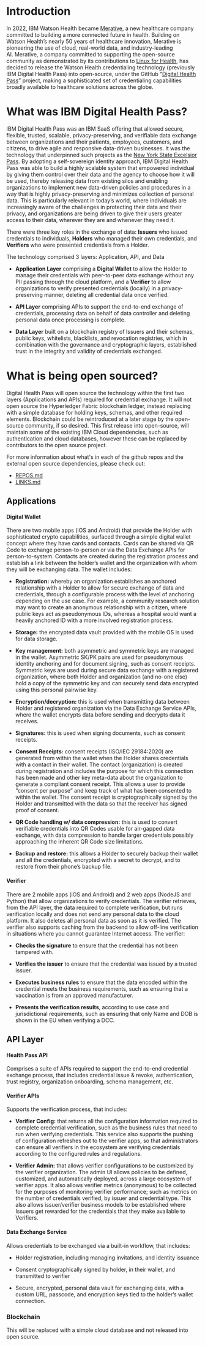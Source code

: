 # Introduction

In 2022, IBM Watson Health became [Merative](https://www.merative.com/), a new healthcare company committed to building a more connected future in health. Building on Watson Health’s nearly 50 years of healthcare innovation, Merative is pioneering the use of cloud, real-world data, and industry-leading AI. Merative, a company committed to supporting the open-source community as demonstrated by its contributions to [Linux for Health](https://linuxforhealth.github.io/docs/index.html), has decided to release the Watson Health credentialing technology (previously IBM Digital Health Pass) into open-source, under the GitHub “[Digital Health Pass](https://github.com/digitalhealthpass)” project, making a sophisticated set of credentialing capabilities broadly available to healthcare solutions across the globe.

# What was IBM Digital Health Pass?

IBM Digital Health Pass was an IBM SaaS offering that allowed secure, flexible, trusted, scalable, privacy-preserving, and verifiable data exchange between organizations and their patients, employees, customers, and citizens, to drive agile and responsive data-driven businesses. It was the technology that underpinned such projects as the [New York State Excelsior Pass](https://covid19vaccine.health.ny.gov/excelsior-pass-plus). By adopting a self-sovereign identity approach, IBM Digital Health Pass was able to build a highly scalable system that empowered individual by giving them control over their data and the agency to choose how it will be used, thereby releasing data from existing silos and enabling organizations to implement new data-driven policies and procedures in a way that is highly privacy-preserving and minimizes collection of personal data. This is particularly relevant in today’s world, where individuals are increasingly aware of the challenges in protecting their data and their privacy, and organizations are being driven to give their users greater access to their data, wherever they are and whenever they need it.

There were three key roles in the exchange of data: **Issuers** who issued credentials to individuals, **Holders** who managed their own credentials, and **Verifiers** who were presented credentials from a Holder.

The technology comprised 3 layers: Application, API, and Data

* **Application Layer** comprising a **Digital Wallet** to allow the Holder to manage their credentials with peer-to-peer data exchange without any PII passing through the cloud platform, and a **Verifier** to allow organizations to verify presented credentials (locally) in a privacy-preserving manner, deleting all credential data once verified.

* **API Layer** comprising APIs to support the end-to-end exchange of credentials, processing data on behalf of data controller and deleting personal data once processing is complete.

* **Data Layer** built on a blockchain registry of Issuers and their schemas, public keys, whitelists, blacklists, and revocation registries, which in combination with the governance and cryptographic layers, established trust in the integrity and validity of credentials exchanged.

# What is being open sourced?

Digital Health Pass will open source the technology within the first two layers (Applications and APIs) required for credential exchange. It will not open source the Hyperledger Fabric blockchain ledger, instead replacing with a simple database for holding keys, schemas, and other required elements. Blockchain could be reintroduced at a later stage by the open-source community, if so desired. This first release into open-source, will maintain some of the existing IBM Cloud dependencies, such as authentication and cloud databases, however these can be replaced by contributors to the open source project.

For more information about what's in each of the github repos and the external open source dependencies, please check out:
* [REPOS.md](./REPOS.md)
* [LINKS.md](./LINKS.md)

## Applications

#### Digital Wallet

There are two mobile apps (iOS and Android) that provide the Holder with sophisticated crypto capabilities, surfaced through a simple digital wallet concept where they have cards and contacts. Cards can be shared via QR Code to exchange person-to-person or via the Data Exchange APIs for person-to-system. Contacts are created during the registration process and establish a link between the holder’s wallet and the organization with whom they will be exchanging data. The wallet includes:

* **Registration:** whereby an organization establishes an anchored relationship with a Holder to allow for secure exchange of data and credentials, through a configurable process with the level of anchoring depending on the use case. For example, a community research solution may want to create an anonymous relationship with a citizen, where public keys act as pseudonymous IDs, whereas a hospital would want a heavily anchored ID with a more involved registration process.

* **Storage:** the encrypted data vault provided with the mobile OS is used for data storage.

* **Key management:** both asymmetric and symmetric keys are managed in the wallet. Asymmetric SK/PK pairs are used for pseudonymous identity anchoring and for document signing, such as consent receipts. Symmetric keys are used during secure data exchange with a registered organization, where both Holder and organization (and no-one else) hold a copy of the symmetric key and can securely send data encrypted using this personal pairwise key.

* **Encryption/decryption:** this is used when transmitting data between Holder and registered organization via the Data Exchange Service APIs, where the wallet encrypts data before sending and decrypts data it receives.

* **Signatures:** this is used when signing documents, such as consent receipts.

* **Consent Receipts:** consent receipts (ISO/IEC 29184:2020) are generated from within the wallet when the Holder shares credentials with a contact in their wallet. The contact (organization) is created during registration and includes the purpose for which this connection has been made and other key meta-data about the organization to generate a compliant consent receipt. This allows a user to provide “consent per purpose” and keep track of what has been consented to within the wallet. The consent receipt is cryptographically signed by the Holder and transmitted with the data so that the receiver has signed proof of consent.

* **QR Code handling w/ data compression:** this is used to convert verifiable credentials into QR Codes usable for air-gapped data exchange, with data compression to handle larger credentials possibly approaching the inherent QR Code size limitations.

* **Backup and restore:** this allows a Holder to securely backup their wallet and all the credentials, encrypted with a secret to decrypt, and to restore from their phone’s backup file.

#### Verifier

There are 2 mobile apps (iOS and Android) and 2 web apps (NodeJS and Python) that allow organizations to verify credentials. The verifier retrieves, from the API layer, the data required to complete verification, but runs verification locally and does not send any personal data to the cloud platform. It also deletes all personal data as soon as it is verified. The verifier also supports caching from the backend to allow off-line verification in situations where you cannot guarantee Internet access. The verifier:

* **Checks the signature** to ensure that the credential has not been tampered with.

* **Verifies the issuer** to ensure that the credential was issued by a trusted issuer.

* **Executes business rules** to ensure that the data encoded within the credential meets the business requirements, such as ensuring that a vaccination is from an approved manufacturer.

* **Presents the verification results**, according to use case and jurisdictional requirements, such as ensuring that only Name and DOB is shown in the EU when verifying a DCC.

## API Layer

#### Health Pass API

Comprises a suite of APIs required to support the end-to-end credential exchange process, that includes credential issue & revoke, authentication, trust registry, organization onboarding, schema management, etc.

#### Verifier APIs

Supports the verification process, that includes:

* **Verifier Config:** that returns all the configuration information required to complete credential verification, such as the business rules that need to run when verifying credentials. This service also supports the pushing of configuration refreshes out to the verifier apps, so that administrators can ensure all verifiers in the ecosystem are verifying credentials according to the configured rules and regulations.

* **Verifier Admin:** that allows verifier configurations to be customized by the verifier organization. The admin UI allows policies to be defined, customized, and automatically deployed, across a large ecosystem of verifier apps. It also allows verifier metrics (anonymous) to be collected for the purposes of monitoring verifier performance; such as metrics on the number of credentials verified, by issuer and credential type. This also allows issuer/verifier business models to be established where Issuers get rewarded for the credentials that they make available to Verifiers.

#### Data Exchange Service

Allows credentials to be exchanged via a built-in workflow, that includes:

* Holder registration, including managing invitations, and identity issuance

* Consent cryptographically signed by holder, in their wallet, and transmitted to verifier

* Secure, encrypted, personal data vault for exchanging data, with a custom URL, passcode, and encryption keys tied to the holder’s wallet connection.

### Blockchain
This will be replaced with a simple cloud database and not released into open source.
